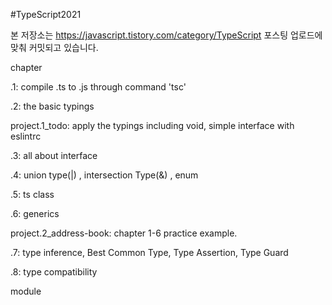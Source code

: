 #TypeScript2021

본 저장소는 https://javascript.tistory.com/category/TypeScript 포스팅 업로드에 맞춰
커밋되고 있습니다.

chapter

.1: compile .ts to .js through command 'tsc'

.2: the basic typings

project.1_todo: apply the typings including void, simple interface with eslintrc

.3: all about interface

.4: union type(|) , intersection Type(&) , enum

.5: ts class

.6: generics

project.2_address-book: chapter 1-6 practice example.

.7: type inference, Best Common Type, Type Assertion, Type Guard

.8: type compatibility

module